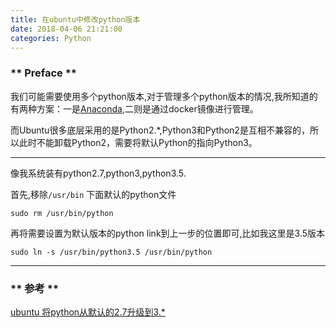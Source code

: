 ```yaml
---
title: 在ubuntu中修改python版本
date: 2018-04-06 21:21:00
categories: Python
---
```


### ** Preface **

我们可能需要使用多个python版本,对于管理多个python版本的情况,我所知道的有两种方案：一是[Anaconda](http://www.sail.name/2017/08/11/Anaconda/),二则是通过docker镜像进行管理。

而Ubuntu很多底层采用的是Python2.*,Python3和Python2是互相不兼容的，所以此时不能卸载Python2，需要将默认Python的指向Python3。

*******************

像我系统装有python2.7,python3,python3.5.

首先,移除`/usr/bin` 下面默认的python文件

```shell
sudo rm /usr/bin/python
```

再将需要设置为默认版本的python link到上一步的位置即可,比如我这里是3.5版本

```shell
sudo ln -s /usr/bin/python3.5 /usr/bin/python 
```

*******************

### ** 参考 **

[ubuntu 将python从默认的2.7升级到3.*](https://blog.csdn.net/bvl10101111/article/details/53117504)